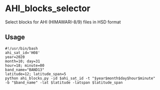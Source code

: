 # AHI_blocks_selector
Select blocks for AHI (HIMAWARI-8/9) files in HSD format

## Usage
```shell
#!/usr/bin/bash
ahi_sat_id='H08'
year=2020
month=10; day=31
hour=18; minute=00
band_name="BAND13"
latitude=12; latitude_span=5
python ahi_blocks.py -id $ahi_sat_id -t "$year$month$day$hour$minute" -b "$band_name" -lat $latitude -latspan $latitude_span
```
